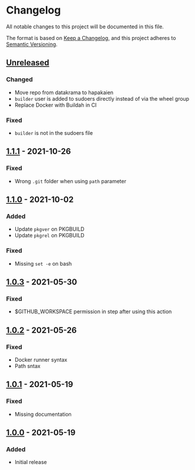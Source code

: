 # Changelog

All notable changes to this project will be documented in this file.

The format is based on [Keep a Changelog](https://keepachangelog.com/en/1.0.0/),
and this project adheres to [Semantic Versioning](https://semver.org/spec/v2.0.0.html).

## [Unreleased]

### Changed

- Move repo from datakrama to hapakaien
- `builder` user is added to sudoers directly instead of via the wheel group
- Replace Docker with Buildah in CI

### Fixed

- `builder` is not in the sudoers file

## [1.1.1] - 2021-10-26

### Fixed

- Wrong `.git` folder when using `path` parameter

## [1.1.0] - 2021-10-02

### Added

- Update `pkgver` on PKGBUILD
- Update `pkgrel` on PKGBUILD

### Fixed

- Missing `set -e` on bash 

## [1.0.3] - 2021-05-30

### Fixed

- $GITHUB_WORKSPACE permission in step after using this action

## [1.0.2] - 2021-05-26

### Fixed

- Docker runner syntax
- Path sntax

## [1.0.1] - 2021-05-19

### Fixed

- Missing documentation

## [1.0.0] - 2021-05-19

### Added

- Initial release

[Unreleased]: https://github.com/datakrama/archlinux-package-action/compare/v1.1.1...HEAD
[1.1.1]: https://github.com/datakrama/archlinux-package-action/compare/v1.1.0...v1.1.1
[1.1.0]: https://github.com/datakrama/archlinux-package-action/compare/v1.0.3...v1.1.0
[1.0.3]: https://github.com/datakrama/archlinux-package-action/compare/v1.0.2...v1.0.3
[1.0.2]: https://github.com/datakrama/archlinux-package-action/compare/v1.0.1...v1.0.2
[1.0.1]: https://github.com/datakrama/archlinux-package-action/compare/v1.0.0...v1.0.1
[1.0.0]: https://github.com/datakrama/archlinux-package-action/releases/tag/v1.0.0
